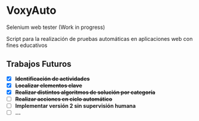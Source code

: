 # VoxyAuto
 Selenium web tester (Work in progress)

Script para la realización de pruebas automáticas en aplicaciones web con fines educativos

## Trabajos Futuros
- [x] **~~Identificación de actividades~~**
- [x] **~~Localizar elementos clave~~**
- [x] **~~Realizar distintos algoritmos de solución por categoría~~**
- [ ] **~~Realizar acciones en ciclo automático~~**
- [ ] **Implementar versión 2 sin supervisión humana**
- [ ] **...**
